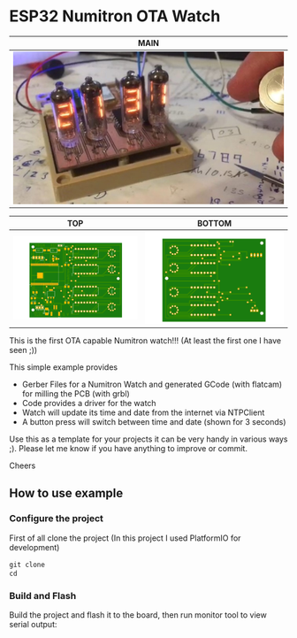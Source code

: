 # ESP32 Numitron OTA Watch

<center>

MAIN            |
:-------------------------:|
|![](/images/photo_main.jpg)        

TOP            |  BOTTOM
:-------------------------:|:-------------------------:                           
![](/images/numitron.png)  |  ![](/images/numitron_b.png)

</center>

This is the first OTA capable Numitron watch!!! (At least the first one I have seen ;))

This simple example provides

- Gerber Files for a Numitron Watch and generated GCode (with flatcam) for milling the PCB (with grbl)
- Code provides a driver for the watch
- Watch will update its time and date from the internet via NTPClient
- A button press will switch between time and date (shown for 3 seconds)

Use this as a template for your projects it can be very handy in various ways ;). Please let me know if you have anything to improve or commit.

Cheers

## How to use example

### Configure the project

First of all clone the project (In this project I used PlatformIO for development)

```
git clone
cd
```

### Build and Flash

Build the project and flash it to the board, then run monitor tool to view serial output:
